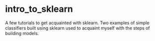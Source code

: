 # intro_to_sklearn
A few tutorials to get acquainted with sklearn. Two examples of simple classifiers built using sklearn used to acquaint myself with the steps of
building models.
